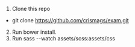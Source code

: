 1. Clone this repo 
  - git clone https://github.com/crismags/exam.git
2. Run bower install.
3. Run sass --watch assets/scss:assets/css